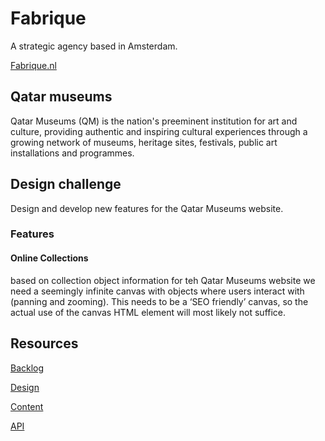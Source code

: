 # Fabrique
A strategic agency based in Amsterdam.

[Fabrique.nl](https://www.fabrique.nl/)

## Qatar museums 
Qatar Museums (QM) is the nation's preeminent institution for art and culture, providing authentic and inspiring cultural experiences through a growing network of museums, heritage sites, festivals, public art installations and programmes.

## Design challenge
Design and develop new features for the Qatar Museums website.

### Features

#### Online Collections
based on collection object information for teh Qatar Museums website we need a seemingly infinite canvas with objects where users interact with (panning and zooming). This needs to be a ‘SEO friendly’ canvas, so the actual use of the canvas HTML element will most likely not suffice.

## Resources

[Backlog]()

[Design]()

[Content]()

[API]()
